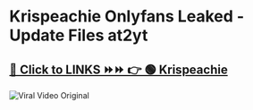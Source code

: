 
 # Krispeachie Onlyfans Leaked - Update Files at2yt

## <h2><a href="https://clipsfans.com/Krispeachie&ref=git">🔗 Click to LINKS ⏩⏩ 👉 🟢 Krispeachie </a></h2>

<a href="https://clipsfans.com/Krispeachie&ref=git" rel="nofollow" data-target="animated-image.originalLink"><img src="https://i.ibb.co.com/xMMVF88/686577567.gif" alt="Viral Video Original" style="max-width: 100%; display: inline-block;" data-target="animated-image.originalImage"></a>


